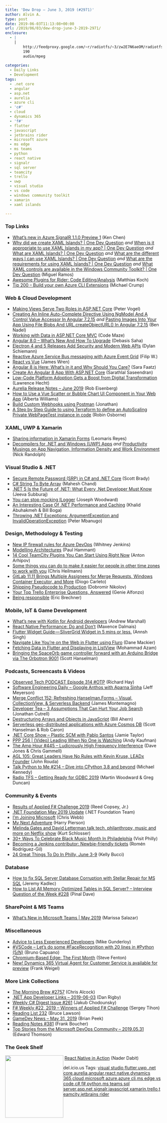 ```yaml
---
title: 'Dew Drop – June 3, 2019 (#2971)'
author: Alvin A.
type: post
date: 2019-06-03T11:13:08+00:00
url: /2019/06/03/dew-drop-june-3-2019-2971/
enclosure:
  - |
    |
        http://feedproxy.google.com/~r/radiotfs/~3/zw2E7N6aeOM/radiotfs_175.mp3
        190
        audio/mpeg
        
categories:
  - Daily Links
  - Development
tags:
  - .net core
  - angular
  - asp.net
  - aurelia
  - azure cli
  - 'c#'
  - cloud
  - dynamics 365
  - 'f#'
  - flutter
  - javascript
  - jetbrains rider
  - microsoft azure
  - ms edge
  - ms teams
  - python
  - react native
  - signalr
  - sql server
  - teamcity
  - trello
  - uwp
  - visual studio
  - vs code
  - windows community toolkit
  - xamarin
  - xaml islands

---
```

### <a name="top"></a>Top Links

  * <a href="https://devblogs.microsoft.com/aspnet/whats-new-in-azure-signalr-1-1-0-preview-1/" target="_blank" rel="noopener noreferrer">What’s new in Azure SignalR 1.1.0 Preview 1</a> (Ken Chen)
  * <a href="http://www.youtube.com/watch?v=GU8dC9-GoJw" target="_blank" rel="noopener noreferrer">Why did we create XAML Islands? | One Dev Question</a> _and_ <a href="http://www.youtube.com/watch?v=mcqEGGA0cMM" target="_blank" rel="noopener noreferrer">When is it appropriate to use XAML Islands in my app? | One Dev Question</a> _and_ <a href="http://www.youtube.com/watch?v=cnYKYGKgYys" target="_blank" rel="noopener noreferrer">What are XAML Islands? | One Dev Question</a> _and_ <a href="http://www.youtube.com/watch?v=EzKnDPkgNok" target="_blank" rel="noopener noreferrer">What are the different ways I can use XAML Islands? | One Dev Question</a> _and_ <a href="http://www.youtube.com/watch?v=OGCOrCBG_yU" target="_blank" rel="noopener noreferrer">What are the requirements for using XAML Islands? | One Dev Question</a> _and_ <a href="http://www.youtube.com/watch?v=sQt93Kqduv0" target="_blank" rel="noopener noreferrer">What XAML controls are available in the Windows Community Toolkit? | One Dev Question</a> (Miguel Ramos)
  * <a href="https://blog.jetbrains.com/dotnet/2019/05/31/awesome-plugins-rider-code-editinganalysis/" target="_blank" rel="noopener noreferrer">Awesome Plugins for Rider: Code Editing/Analysis</a> (Matthias Koch)
  * <a href="https://microsoft.github.io/AzureTipsAndTricks/blog/tip200.html" target="_blank" rel="noopener noreferrer">Tip 200 &#8211; Build your own Azure CLI Extensions</a> (Michael Crump)



### <a name="web"></a>Web & Cloud Development

  * <a href="https://visualstudiomagazine.com/blogs/tool-tracker/2019/05/making-views-serve.aspx" target="_blank" rel="noopener noreferrer">Making Views Serve Two Roles in ASP.NET Core</a> (Peter Vogel)
  * <a href="https://www.bennadel.com/blog/3628-creating-an-inline-auto-complete-directive-using-ngmodel-and-a-control-value-accessor-in-angular-7-2-15.htm" target="_blank" rel="noopener noreferrer">Creating An Inline Auto-Complete Directive Using NgModel And A Control Value Accessor In Angular 7.2.15</a> _and_ <a href="https://www.bennadel.com/blog/3630-pasting-images-into-your-app-using-file-blobs-and-url-createobjecturl-in-angular-7-2-15.htm" target="_blank" rel="noopener noreferrer">Pasting Images Into Your App Using File Blobs And URL.createObjectURL() In Angular 7.2.15</a> (Ben Nadel)
  * <a href="https://code-maze.com/working-with-data-in-asp-net-core-mvc/" target="_blank" rel="noopener noreferrer">Working with Data in ASP.NET Core MVC</a> (Code Maze)
  * <a href="https://www.c-sharpcorner.com/article/angular-8-0-whats-new-and-how-to-upgrade/" target="_blank" rel="noopener noreferrer">Angular 8.0 &#8211; What&#8217;s New And How To Upgrade</a> (Debasis Saha)
  * <a href="https://www.infoq.com/news/2019/05/electron-5-release?utm_campaign=infoq_content&utm_source=infoq&utm_medium=feed&utm_term=global" target="_blank" rel="noopener noreferrer">Electron 4 and 5 Releases Add Security and Modern Web APIs</a> (Dylan Schiemann)
  * <a href="https://www.strathweb.com/2019/05/reactive-azure-service-bus-messaging-with-azure-event-grid/" target="_blank" rel="noopener noreferrer">Reactive Azure Service Bus messaging with Azure Event Grid</a> (Filip W.)
  * <a href="https://blog.scottlogic.com/2019/05/31/react-vs-vue.html" target="_blank" rel="noopener noreferrer">React vs Vue</a> (James Wren)
  * <a href="https://www.telerik.com/blogs/angular-8-is-here-whats-in-it-why-should-you-care" target="_blank" rel="noopener noreferrer">Angular 8 is Here: What’s in it and Why Should You Care?</a> (Sara Faatz)
  * <a href="https://www.c-sharpcorner.com/article/create-an-angular-8-app-with-asp-net-core/" target="_blank" rel="noopener noreferrer">Create An Angular 8 App With ASP.NET Core</a> (Sarathlal Saseendran)
  * <a href="https://thenewstack.io/low-code-platform-adoption-gets-a-boost-from-digital-transformation/" target="_blank" rel="noopener noreferrer">Low-Code Platform Adoption Gets a Boost from Digital Transformation</a> (Lawrence Hecht)
  * <a href="http://aurelia.io/blog/2019/06/02/aurelia-release-notes-june-2019" target="_blank" rel="noopener noreferrer">Aurelia Release Notes &#8211; June 2019</a> (Rob Eisenberg)
  * <a href="https://tracking.feedpress.it/link/11968/11413210" target="_blank" rel="noopener noreferrer">How to Use a Vue Scatter or Bubble Chart UI Component in Your Web App</a> (Alberta Williams)
  * <a href="https://blog.getpostman.com/2019/06/01/postman-custom-webhooks/" target="_blank" rel="noopener noreferrer">Build Custom Webhooks using Postman</a> (Jonathan)
  * <a href="https://www.robinosborne.co.uk/2019/06/03/a-step-by-step-guide-to-using-terraform-to-define-an-autoscaling-private-webpagetest-instance-in-code/" target="_blank" rel="noopener noreferrer">A Step by Step Guide to using Terraform to define an AutoScaling Private WebPageTest instance in code</a> (Robin Osborne)



### <a name="silverlight"></a>XAML, UWP & Xamarin

  * <a href="https://askxammy.com/sharing-information-in-xamarin-forms/" target="_blank" rel="noopener noreferrer">Sharing information in Xamarin Forms</a> (Leomaris Reyes)
  * <a href="http://feedproxy.google.com/~r/NicksNetTravels/~3/PZ9VXRY8HFc/" target="_blank" rel="noopener noreferrer">Decompilers for .NET and Windows (UWP) Apps</a> _and_ <a href="http://feedproxy.google.com/~r/NicksNetTravels/~3/gqYDhuV7si0/" target="_blank" rel="noopener noreferrer">Productivity Musings on App Navigation, Information Density and Work Environment</a> (Nick Randolph)



### <a name="dotnet"></a>Visual Studio & .NET

  * <a href="https://www.scottbrady91.com/PAKE/SRP-in-CSharp-and-dotnet-core" target="_blank" rel="noopener noreferrer">Secure Remote Password (SRP) in C# and .NET Core</a> (Scott Brady)
  * <a href="https://www.c-sharpcorner.com/article/c-sharp-string-to-byte-array/" target="_blank" rel="noopener noreferrer">C# String To Byte Array</a> (Mahesh Chand)
  * <a href="https://dzone.com/articles/net-5-is-the-future-of-net-what-every-net-develope?utm_medium=feed&utm_source=feedpress.me&utm_campaign=Feed%3A+dzone%2Fwebdev" target="_blank" rel="noopener noreferrer">.NET 5 Is the Future of .NET: What Every .Net Developer Must Know</a> (Jeeva Subburaj)
  * <a href="http://josephwoodward.co.uk/2019/06/you-can-stop-mocking-ilogger" target="_blank" rel="noopener noreferrer">You can stop mocking ILogger</a> (Joseph Woodward)
  * <a href="https://rimdev.io/an-interesting-case-of-dotnet-performance-and-caching/" target="_blank" rel="noopener noreferrer">An Interesting Case Of .NET Performance and Caching</a> (Khalid Abuhakmeh & Bill Boga)
  * <a href="https://www.telerik.com/blogs/throwing-net-exceptions-argumentexception-invalidoperationexception" target="_blank" rel="noopener noreferrer">Throwing .NET Exceptions: ArgumentException and InvalidOperationException</a> (Peter Mbanugo)



### <a name="design"></a>Design, Methodology & Testing

  * <a href="https://devblogs.microsoft.com/devops/new-ip-firewall-rules-for-azure-devops/" target="_blank" rel="noopener noreferrer">New IP firewall rules for Azure DevOps</a> (Whitney Jenkins)
  * <a href="http://feedproxy.google.com/~r/paulhammant/~3/TON-RCP7xP4/" target="_blank" rel="noopener noreferrer">Modelling Architectures</a> (Paul Hammant)
  * <a href="https://blog.jetbrains.com/teamcity/2019/05/14-cool-teamcity-plugins-you-can-start-using-right-now/" target="_blank" rel="noopener noreferrer">14 Cool TeamCity Plugins You Can Start Using Right Now</a> (Anton Arhipov)
  * <a href="https://christianheilmann.com/2019/05/31/some-things-you-can-do-to-make-it-easier-for-people-in-other-time-zones-to-work-with-you/" target="_blank" rel="noopener noreferrer">Some things you can do to make it easier for people in other time zones to work with you</a> (Chris Heilmann)
  * <a href="https://www.infoq.com/news/2019/05/gitlab-11.11-release?utm_campaign=infoq_content&utm_source=infoq&utm_medium=feed&utm_term=global" target="_blank" rel="noopener noreferrer">GitLab 11.11 Brings Multiple Assignees for Merge Requests, Windows Container Executor, and More</a> (Diogo Carleto)
  * <a href="http://feedproxy.google.com/~r/netCurryRecentArticles/~3/XLU97U_xEQ0/ShowArticle.aspx" target="_blank" rel="noopener noreferrer">Shipping Pseudocode to Production</a> (Dobromir Nikolov)
  * <a href="https://blog.trello.com/trello-enterprise-questions-answered" target="_blank" rel="noopener noreferrer">Your Top Trello Enterprise Questions, Answered</a> (Genie Alfonzo)
  * <a href="https://imwrightshardcode.com/2019/06/being-responsible/" target="_blank" rel="noopener noreferrer">Being responsible</a> (Eric Brechner)



### <a name="mobile"></a>Mobile, IoT & Game Development

  * <a href="https://www.bignerdranch.com/blog/whats-new-with-kotlin-for-android-developers/" target="_blank" rel="noopener noreferrer">What&#8217;s new with Kotlin for Android developers</a> (Andrew Marshall)
  * <a href="https://hackernoon.com/react-native-performance-do-and-dont-1198e97b730a?source=rss----3a8144eabfe3---4" target="_blank" rel="noopener noreferrer">React Native Performance: Do and Don&#8217;t</a> (Maxence Dalmais)
  * <a href="https://medium.com/flutter-community/flutter-widget-guide-slivergrid-widget-in-5-mins-or-less-e6a95d6c4e76?source=rss----86fb29d7cc6a---4" target="_blank" rel="noopener noreferrer">Flutter Widget Guide — SliverGrid Widget in 5 mins or less.</a> (Annsh Singh)
  * <a href="https://medium.com/flutter-community/navigate-like-youre-on-the-web-in-flutter-using-fluro-ad70d28042c6?source=rss----86fb29d7cc6a---4" target="_blank" rel="noopener noreferrer">Navigate Like You’re on the Web in Flutter using Fluro</a> (Dane Mackier)
  * <a href="https://medium.com/flutter-community/fetching-data-in-flutter-and-displaying-in-listview-ec1bb72af22c?source=rss----86fb29d7cc6a---4" target="_blank" rel="noopener noreferrer">Fetching Data in Flutter and Displaying in ListView</a> (Mohammad Azam)
  * <a href="http://feeds.hanselman.com/~/602600566/0/scotthanselman~Bringing-the-SpaceOrb-game-controller-forward-with-an-Arduino-Bridge-via-The-Orbotron.aspx" target="_blank" rel="noopener noreferrer">Bringing the SpaceOrb game controller forward with an Arduino Bridge via The Orbotron 9001</a> (Scott Hanselman)



### <a name="podcasts"></a>Podcasts, Screencasts & Videos

  * <a href="https://www.windowsobserver.com/2019/06/02/observed-tech-podcast-episode-314-otp/" target="_blank" rel="noopener noreferrer">Observed Tech PODCAST Episode 314 #OTP</a> (Richard Hay)
  * <a href="https://softwareengineeringdaily.com/2019/06/03/google-anthos-with-aparna-sinha/" target="_blank" rel="noopener noreferrer">Software Engineering Daily &#8211; Google Anthos with Aparna Sinha</a> (Jeff Meyerson)
  * <a href="http://www.mergeconflict.fm/152" target="_blank" rel="noopener noreferrer">Merge Conflict 152: Refreshing Hanselman.Forms &#8211; Visual, CollectionView, & Serverless Backend</a> (James Montemagno)
  * <a href="http://developertea.simplecast.fm/ed14658d" target="_blank" rel="noopener noreferrer">Developer Tea &#8211; 3 Assumptions That Can Hurt Your Job Search</a> (Jonathan Cutrell)
  * <a href="http://www.youtube.com/watch?v=7yxfJE6NkAU" target="_blank" rel="noopener noreferrer">Destructuring Arrays and Objects in JavaScript</a> (Bill Ahern)
  * <a href="https://channel9.msdn.com/Shows/Azure-Friday/Serverless-geo-distributed-applications-with-Azure-Cosmos-DB?WT.mc_id=DX_MVP4025064" target="_blank" rel="noopener noreferrer">Serverless geo-distributed applications with Azure Cosmos DB</a> (Scott Hanselman & Rob Caron)
  * <a href="https://dotnetcore.show/episode-26-plastic-scm-with-pablo-santos" target="_blank" rel="noopener noreferrer">.NET Core Show &#8211; Plastic SCM with Pablo Santos</a> (Jamie Taylor)
  * <a href="http://feedproxy.google.com/~r/PeopleAndProjectsPodcastBlog/~3/nkDl_4d_Yn4/522-ppp-256-video-leading-when-no-one-is-watching.html" target="_blank" rel="noopener noreferrer">PPP 256 | (Video) Leading When No One is Watching</a> (Andy Kaufman)
  * <a href="http://feedproxy.google.com/~r/TheAmpHour/~3/NnP1T3l1b6w/" target="_blank" rel="noopener noreferrer">The Amp Hour #445 – Ludicrously High Frequency Interference</a> (Dave Jones & Chris Gammell)
  * <a href="https://www.ageekleader.com/agl-105-great-leaders-have-no-rules-with-kevin-kruse-leadx-founder/" target="_blank" rel="noopener noreferrer">AGL 105: Great Leaders Have No Rules with Kevin Kruse, LEADx Founder</a> (John Rouda)
  * <a href="https://talkpython.fm/episodes/show/214/dive-into-cpython-3.8-and-beyond" target="_blank" rel="noopener noreferrer">Talk Python to Me #214 &#8211; Dive into CPython 3.8 and beyond</a> (Michael Kennedy)
  * <a href="http://feedproxy.google.com/~r/radiotfs/~3/zw2E7N6aeOM/radiotfs_175.mp3" target="_blank" rel="noopener noreferrer">Radio TFS &#8211; Getting Ready for GDBC 2019</a> (Martin Woodward & Greg Duncan)



### <a name="events"></a>Community & Events

  * <a href="http://foundation.fsharp.org/results_applied_fsharp_2019" target="_blank" rel="noopener noreferrer">Results of Applied F# Challenge 2019</a> (Reed Copsey, Jr.)
  * <a href="https://www.dotnetfoundation.org/blog/2019/05/31/net-foundation-may-2019-update" target="_blank" rel="noopener noreferrer">.NET Foundation May 2019 Update</a> (.NET Foundation Team)
  * <a href="https://blog.crossjoin.co.uk/2019/06/02/im-joining-microsoft/" target="_blank" rel="noopener noreferrer">I’m Joining Microsoft</a> (Chris Webb)
  * <a href="urn:uuid:9f677e57-8abb-53f8-9358-535e722c669c" target="_blank" rel="noopener noreferrer">My Next Adventure</a> (Harry Pierson)
  * <a href="https://www.geekwire.com/2019/melinda-gates-david-letterman-talk-tech-philanthropy-music-netflix-show/" target="_blank" rel="noopener noreferrer">Melinda Gates and David Letterman talk tech, philanthropy, music and more on Netflix show</a> (Kurt Schlosser)
  * <a href="https://www.uwishunu.com/2019/05/celebrate-black-music-month-in-philadelphia/" target="_blank" rel="noopener noreferrer">30+ Ways To Celebrate Black Music Month In Philadelphia</a> (Visit Philly)
  * <a href="http://feedproxy.google.com/~r/ContinuousBlog/~3/J9PbBcJot4Y/" target="_blank" rel="noopener noreferrer">Becoming a Jenkins contributor: Newbie-friendly tickets</a> (Romén Rodríguez-Gil)
  * <a href="https://www.uwishunu.com/2019/05/things-to-do-in-philadelphia-this-week-june-3-9-2019/" target="_blank" rel="noopener noreferrer">24 Great Things To Do In Philly, June 3-9</a> (Kelly Bucci)



### <a name="sql"></a>Database

  * <a href="http://feedproxy.google.com/~r/MSSQLTips-LatestSqlServerTips/~3/2nfmzRDMYns/" target="_blank" rel="noopener noreferrer">How to fix SQL Server Database Corruption with Stellar Repair for MS SQL</a> (Jeremy Kadlec)
  * <a href="https://blog.sqlauthority.com/2019/06/02/how-to-list-all-memory-optimized-tables-in-sql-server-interview-question-of-the-week-228/" target="_blank" rel="noopener noreferrer">How to List All Memory Optimized Tables in SQL Server? – Interview Question of the Week #228</a> (Pinal Dave)



### <a name="sp"></a>SharePoint & MS Teams

  * <a href="https://techcommunity.microsoft.com/t5/Microsoft-Teams-Blog/What-s-New-in-Microsoft-Teams-May-2019/ba-p/658941" target="_blank" rel="noopener noreferrer">What’s New in Microsoft Teams | May 2019</a> (Marissa Salazar)



### <a name="misc"></a>Miscellaneous

  * <a href="https://afreshcup.com/home/2019/06/01/advice-to-less-experienced-developers.html" target="_blank" rel="noopener noreferrer">Advice to Less Experienced Developers</a> (Mike Gunderloy)
  * <a href="http://feedproxy.google.com/~r/elbruno/~3/KUVtyqmRf14/" target="_blank" rel="noopener noreferrer">#VSCode – Let’s do some #FaceRecognition with 20 lines in #Python (5/N)</a> (Bruno Capuano)
  * <a href="https://www.stevefenton.co.uk/2019/06/chromium-based-edge-the-first-month/" target="_blank" rel="noopener noreferrer">Chromium-Based Edge: The First Month</a> (Steve Fenton)
  * <a href="https://cloudblogs.microsoft.com/dynamics365/bdm/2019/05/30/new-dynamics-365-virtual-agent-for-customer-service-is-available-for-preview/" target="_blank" rel="noopener noreferrer">New! Dynamics 365 Virtual Agent for Customer Service is available for preview</a> (Frank Weigel)



### <a name="links"></a>More Link Collections

  * <a href="http://feedproxy.google.com/~r/ReflectivePerspective/~3/z_sfDDxjFaA/" target="_blank" rel="noopener noreferrer">The Morning Brew #2757</a> (Chris Alcock)
  * <a href="https://links.danrigby.com/2019/06/app-developer-links-2019-06-03/" target="_blank" rel="noopener noreferrer">.NET App Developer Links &#8211; 2019-06-03</a> (Dan Rigby)
  * <a href="http://feedproxy.google.com/~r/digest-csharp/~3/m6lVnxsSsKw/261" target="_blank" rel="noopener noreferrer">Weekly C# Digest Issue #261</a> (Jakub Chodounsky)
  * <a href="https://sergeytihon.com/2019/05/31/f-weekly-22-2019-winners-of-applied-f-challenge/" target="_blank" rel="noopener noreferrer">F# Weekly #22, 2019 – Winners of Applied F# Challenge</a> (Sergey Tihon)
  * <a href="https://www.brucelawson.co.uk/2019/reading-list-232/" target="_blank" rel="noopener noreferrer">Reading List 232</a> (Bruce Lawson)
  * <a href="https://brianpeek.com/gamedev-news-may-31-2019/" target="_blank" rel="noopener noreferrer">GameDev News &#8211; May 31, 2019</a> (Brian Peek)
  * <a href="http://www.frankysnotes.com/2019/06/reading-notes-381.html" target="_blank" rel="noopener noreferrer">Reading Notes #381</a> (Frank Boucher)
  * <a href="https://devblogs.microsoft.com/devops/top-stories-from-the-microsoft-devops-community-2019-05-31/" target="_blank" rel="noopener noreferrer">Top Stories from the Microsoft DevOps Community – 2019.05.31</a> (Edward Thomson)



### <a name="shelf"></a>The Geek Shelf

<a href="https://www.amazon.com/React-Native-Action-Nader-Dabit/dp/1617294055/?tag=amavin-20" target="_blank" rel="noopener noreferrer"><img loading="lazy" decoding="async" width="187" height="200" align="left" style="margin: 0px 0px 10px; border: 0px currentcolor; border-image: none; float: left; display: inline; background-image: none;" src="https://m.media-amazon.com/images/I/81Gv-76tvPL._AC_UL436_.jpg" border="0" /></a>&nbsp;<a href="https://www.amazon.com/React-Native-Action-Nader-Dabit/dp/1617294055/?tag=amavin-20" target="_blank" rel="noopener noreferrer">React Native in Action</a> (Nader Dabit)











<div class="wlWriterEditableSmartContent" id="scid:77ECF5F8-D252-44F5-B4EB-D463C5396A79:63403c44-7090-4ed7-b655-2106350362b3" style="margin: 0px; padding: 0px; float: none; display: inline;">
  del.icio.us Tags: <a href="http://del.icio.us/popular/visual+studio" rel="tag">visual studio</a>,<a href="http://del.icio.us/popular/flutter" rel="tag">flutter</a>,<a href="http://del.icio.us/popular/uwp" rel="tag">uwp</a>,<a href="http://del.icio.us/popular/.net+core" rel="tag">.net core</a>,<a href="http://del.icio.us/popular/aurelia" rel="tag">aurelia</a>,<a href="http://del.icio.us/popular/angular" rel="tag">angular</a>,<a href="http://del.icio.us/popular/react+native" rel="tag">react native</a>,<a href="http://del.icio.us/popular/dynamics+365" rel="tag">dynamics 365</a>,<a href="http://del.icio.us/popular/cloud" rel="tag">cloud</a>,<a href="http://del.icio.us/popular/microsoft+azure" rel="tag">microsoft azure</a>,<a href="http://del.icio.us/popular/azure+cli" rel="tag">azure cli</a>,<a href="http://del.icio.us/popular/ms+edge" rel="tag">ms edge</a>,<a href="http://del.icio.us/popular/vs+code" rel="tag">vs code</a>,<a href="http://del.icio.us/popular/c%23" rel="tag">c#</a>,<a href="http://del.icio.us/popular/f%23" rel="tag">f#</a>,<a href="http://del.icio.us/popular/python" rel="tag">python</a>,<a href="http://del.icio.us/popular/ms+teams" rel="tag">ms teams</a>,<a href="http://del.icio.us/popular/sql+server" rel="tag">sql server</a>,<a href="http://del.icio.us/popular/asp.net" rel="tag">asp.net</a>,<a href="http://del.icio.us/popular/signalr" rel="tag">signalr</a>,<a href="http://del.icio.us/popular/javascript" rel="tag">javascript</a>,<a href="http://del.icio.us/popular/xamarin" rel="tag">xamarin</a>,<a href="http://del.icio.us/popular/trello" rel="tag">trello</a>,<a href="http://del.icio.us/popular/teamcity" rel="tag">teamcity</a>,<a href="http://del.icio.us/popular/jetbrains+rider" rel="tag">jetbrains rider</a>
</div>